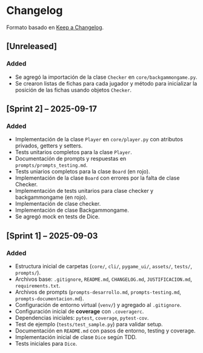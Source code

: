 # Changelog
Formato basado en [Keep a Changelog](https://keepachangelog.com/en/1.1.0/).

## [Unreleased]

### Added
- Se agregó la importación de la clase `Checker` en `core/backgammongame.py`.
- Se crearon listas de fichas para cada jugador y método para inicializar la posición de las fichas usando objetos `Checker`.

## [Sprint 2] – 2025-09-17

### Added
- Implementación de la clase `Player` en `core/player.py` con atributos privados, getters y setters.
- Tests unitarios completos para la clase `Player`.
- Documentación de prompts y respuestas en `prompts/prompts_testing.md`.
- Tests uniarios completos para la clase `Board` (en rojo).
- Implementación de la clase `Board` con errores por la falta de clase Checker.
- Implementación de tests unitarios para clase checker y backgammongame (en rojo).
- Implementación de clase checker.
- Implementación de clase Backgammongame.
- Se agregó mock en tests de Dice.


## [Sprint 1] – 2025-09-03

### Added
- Estructura inicial de carpetas (`core/`, `cli/`, `pygame_ui/`, `assets/`, `tests/`, `prompts/`).
- Archivos base: `.gitignore`, `README.md`, `CHANGELOG.md`, `JUSTIFICACION.md`, `requirements.txt`.
- Archivos de prompts (`prompts-desarrollo.md`, `prompts-testing.md`, `prompts-documentacion.md`).
- Configuración de entorno virtual (`venv/`) y agregado al `.gitignore`.
- Configuración inicial de **coverage** con `.coveragerc`.
- Dependencias iniciales: `pytest`, `coverage`, `pytest-cov`.
- Test de ejemplo (`tests/test_sample.py`) para validar setup. 
- Documentación en `README.md` con pasos de entorno, testing y coverage.
- Implementación inicial de clase `Dice` según TDD.
- Tests iniciales para `Dice`.

